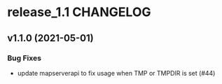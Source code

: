 # release_1.1 CHANGELOG

## v1.1.0 (2021-05-01)

### Bug Fixes

- update mapserverapi to fix usage when TMP or TMPDIR is set (#44)



